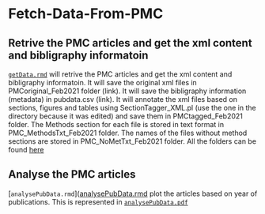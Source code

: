 # Fetch-Data-From-PMC

## Retrive the PMC articles and get the xml content and bibligraphy informatoin
[`getData.rmd`](getData.rmd) will retrive the PMC articles and get the xml content and bibligraphy informatoin.
It will save the original xml files in PMCoriginal_Feb2021 folder (link). It will save the bibligraphy information (metadata) in pubdata.csv (link). It will annotate the xml files based on sections, figures and tables using SectionTagger_XML.pl (use the one in the directory because it was edited) and save them in PMCtagged_Feb2021 folder. The Methods section for each file is stored in text format in PMC_MethodsTxt_Feb2021 folder. The names of the files without method sections are stored in PMC_NoMetTxt_Feb2021 folder. All the folders can be found [here](https://drive.google.com/drive/folders/1YOZm1PZ4ZAJyAqOd4gZ_a2rPRQlG3g8d?usp=sharing)


## Analyse the PMC articles 
[`analysePubData.rmd`]([analysePubData.rmd](https://github.com/ManalBah/Fetch-Data-From-PMC/blob/main/analysePubData.Rmd)  plot the articles  based on year of publications. This is represented in 
[`analysePubData.pdf`](analysePubData.pdf)
